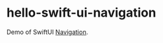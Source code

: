 # hello-swift-ui-navigation
Demo of SwiftUI [Navigation](https://developer.apple.com/documentation/swiftui/navigation).

